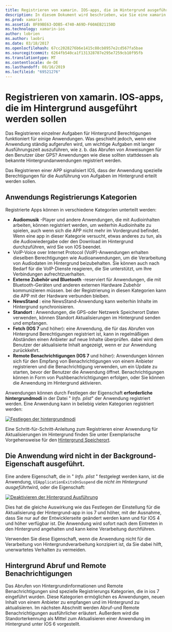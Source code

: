 ```yaml
---
title: Registrieren von xamarin. IOS-apps, die im Hintergrund ausgeführt werden sollen
description: In diesem Dokument wird beschrieben, wie Sie eine xamarin. IOS-Anwendung registrieren, um Sie im Hintergrund auszuführen. Hier werden Audioanwendungen, VoIP-Apps, externes Zubehör und Bluetooth und mehr erläutert.
ms.prod: xamarin
ms.assetid: 8F89BE63-DDB5-4740-A69D-F60AEB21150D
ms.technology: xamarin-ios
author: lobrien
ms.author: laobri
ms.date: 03/18/2017
ms.openlocfilehash: 67cc2028276b6e1415c88cb8957e2cd567fa5bae
ms.sourcegitcommit: 6264fb540ca1f131328707e295e7259cb10f95fb
ms.translationtype: MT
ms.contentlocale: de-DE
ms.lasthandoff: 08/16/2019
ms.locfileid: "69521276"
---
```

# <a name="registering-xamarinios-apps-to-run-in-the-background"></a>Registrieren von xamarin. IOS-apps, die im Hintergrund ausgeführt werden sollen

Das Registrieren einzelner Aufgaben für Hintergrund Berechtigungen funktioniert für einige Anwendungen. Was geschieht jedoch, wenn eine Anwendung ständig aufgerufen wird, um wichtige Aufgaben mit langer Ausführungszeit auszuführen, wie z. b. das Abrufen von Anweisungen für den Benutzer über GPS? Anwendungen wie diese sollten stattdessen als bekannte Hintergrundanwendungen registriert werden.

Das Registrieren einer APP signalisiert IOS, dass der Anwendung spezielle Berechtigungen für die Ausführung von Aufgaben im Hintergrund erteilt werden sollen.

## <a name="application-registration-categories"></a>Anwendungs Registrierungs Kategorien

Registrierte Apps können in verschiedene Kategorien unterteilt werden:

- **Audiomusik** -Player und andere Anwendungen, die mit Audioinhalten arbeiten, können registriert werden, um weiterhin Audioinhalte zu spielen, auch wenn sich die APP nicht mehr im Vordergrund befindet. Wenn eine app in dieser Kategorie versucht, etwas anderes zu tun, als die Audiowiedergabe oder den Download im Hintergrund durchzuführen, wird Sie von IOS beendet.
- VoIP-Voice over Internet Protocol (VoIP)-Anwendungen erhalten dieselben Berechtigungen wie Audioanwendungen, um die Verarbeitung von Audiodaten im Hintergrund beizubehalten. Sie können auch nach Bedarf für die VoIP-Dienste reagieren, die Sie unterstützt, um Ihre Verbindungen aufrechtzuerhalten.
- **Externe Zubehör und Bluetooth** -reserviert für Anwendungen, die mit Bluetooth-Geräten und anderen externen Hardware Zubehör kommunizieren müssen. bei der Registrierung in diesen Kategorien kann die APP mit der Hardware verbunden bleiben.
- **NewsStand** : eine NewsStand-Anwendung kann weiterhin Inhalte im Hintergrund synchronisieren.
- **Standort** : Anwendungen, die GPS-oder Netzwerk Speicherort Daten verwenden, können Standort Aktualisierungen im Hintergrund senden und empfangen.
- **Fetch (IOS 7** und höher): eine Anwendung, die für das Abrufen von Hintergrund Berechtigungen registriert ist, kann in regelmäßigen Abständen einen Anbieter auf neue Inhalte überprüfen. dabei wird dem Benutzer der aktualisierte Inhalt angezeigt, wenn er zur Anwendung zurückkehrt.
- **Remote Benachrichtigungen (IOS 7** und höher): Anwendungen können sich für den Empfang von Benachrichtigungen von einem Anbieter registrieren und die Benachrichtigung verwenden, um ein Update zu starten, bevor der Benutzer die Anwendung öffnet. Benachrichtigungen können in Form von Pushbenachrichtigungen erfolgen, oder Sie können die Anwendung im Hintergrund aktivieren.


Anwendungen können durch Festlegen der Eigenschaft **erforderliche hintergrundmodi** in der Datei " *Info. plist*" der Anwendung registriert werden. Eine Anwendung kann in beliebig vielen Kategorien registriert werden:

 [![](registering-applications-to-run-in-background-images/bgmodes.png "Festlegen der hintergrundmodi")](registering-applications-to-run-in-background-images/bgmodes.png#lightbox)

Eine Schritt-für-Schritt-Anleitung zum Registrieren einer Anwendung für Aktualisierungen im Hintergrund finden Sie unter Exemplarische Vorgehensweise für den [Hintergrund Speicherort](~/ios/app-fundamentals/backgrounding/ios-backgrounding-walkthroughs/location-walkthrough.md).

## <a name="application-does-not-run-in-background-property"></a>Die Anwendung wird nicht in der Background-Eigenschaft ausgeführt.

Eine andere Eigenschaft, die in " *Info. plist* " festgelegt werden kann, ist die Anwendung, `UIApplicationExitsOnSuspend` die *nicht im Hintergrund ausgeführt*wird, oder die Eigenschaft:

 [![](registering-applications-to-run-in-background-images/plist.png "Deaktivieren der Hintergrund Ausführung")](registering-applications-to-run-in-background-images/plist.png#lightbox)

Dies hat die gleiche Auswirkung wie das Festlegen der Einstellung für die Aktualisierung der Hintergrund-app in ios 7 und höher, mit der Ausnahme, dass Sie nur auf der Entwicklerseite geändert werden kann und für IOS 4 und höher verfügbar ist. Die Anwendung wird sofort nach dem Eintreten in den Hintergrund angehalten und kann keine Verarbeitung durchführen.

Verwenden Sie diese Eigenschaft, wenn die Anwendung nicht für die Verarbeitung von Hintergrundverarbeitung konzipiert ist, da Sie dabei hilft, unerwartetes Verhalten zu vermeiden.

## <a name="background-fetch-and-remote-notifications"></a>Hintergrund Abruf und Remote Benachrichtigungen

Das Abrufen von Hintergrundinformationen und Remote Benachrichtigungen sind spezielle Registrierungs Kategorien, die in ios 7 eingeführt wurden. Diese Kategorien ermöglichen es Anwendungen, neuen Inhalt von einem Anbieter zu empfangen und im Hintergrund zu aktualisieren. Im nächsten Abschnitt werden Abruf-und Remote Benachrichtigungen ausführlicher erläutert. Außerdem wird die Standorterkennung als Mittel zum Aktualisieren einer Anwendung im Hintergrund unter IOS 6 vorgestellt.
